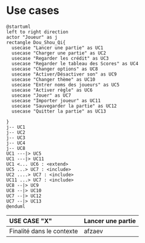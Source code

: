 # Use cases

``` plantuml
@startuml
left to right direction
actor "Joueur" as j
rectangle Dou_Shou_Qi{
  usecase "Lancer une partie" as UC1
  usecase "Charger une partie" as UC2
  usecase "Regarder les crédit" as UC3
  usecase "Regarder le tableau des Scores" as UC4
  usecase "Changer options" as UC8
  usecase "Activer/Désactiver son" as UC9
  usecase "Changer thème" as UC10
  usecase "Entrer noms des joueurs" as UC5
  usecase "Activer règle" as UC6
  usecase "Jouer" as UC7
  usecase "Importer joueur" as UC11
  usecase "Sauvegarder la partie" as UC12
  usecase "Quitter la partie" as UC13
  
}
j-- UC1
j-- UC2
j-- UC3
j-- UC4
j-- UC8
UC1 ---|> UC5 
UC1 ---|> UC11 
UC1 <... UC6 : <extend>
UC5 ...> UC7 : <include>
UC2 ....> UC7 : <include>
UC11 ...> UC7 : <include>
UC8 --|> UC9 
UC8 --|> UC10
UC7 --|> UC12
UC7 --|> UC13
@enduml
```

| USE CASE "X" | Lancer une partie |
| :----------- |:----------------- |
| Finalité dans le contexte | afzaev |